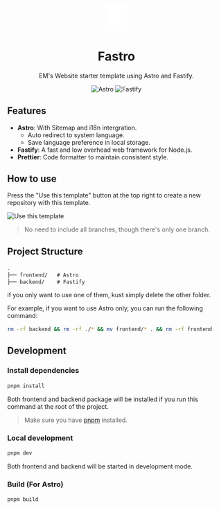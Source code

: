 <div align=center>

<img src="https://raw.githubusercontent.com/Edit-Mr/Fastro/main/frontend/src/assets/img/icon/EM.svg" alt="Fastro Logo" width="50">

# Fastro

EM's Website starter template using Astro and Fastify.

![Astro](https://img.shields.io/badge/Astro-5f3cbe?logo=astro) ![Fastify](https://img.shields.io/badge/Fastify-000000?logo=fastify)

</div>

## Features

- **Astro**: With Sitemap and i18n intergration.
    - Auto redirect to system language.
    - Save language preference in local storage.
- **Fastify**: A fast and low overhead web framework for Node.js.
- **Prettier**: Code formatter to maintain consistent style.

## How to use

Press the "Use this template" button at the top right to create a new repository with this template.

![Use this template](https://docs.github.com/assets/cb-76823/mw-1440/images/help/repository/use-this-template-button.webp)

> No need to include all branches, though there's only one branch.

## Project Structure

```plaintext
.
├── frontend/   # Astro
├── backend/    # Fastify
```

if you only want to use one of them, kust simply delete the other folder.

For example, if you want to use Astro only, you can run the following command:

```bash
rm -rf backend && rm -rf ./* && mv frontend/* . && rm -rf frontend
```

## Development

### Install dependencies

```bash
pnpm install
```

Both frontend and backend package will be installed if you run this command at the root of the project.

> Make sure you have [pnpm](https://pnpm.io/) installed.

### Local development

```bash
pnpm dev
```

Both frontend and backend will be started in development mode.

### Build (For Astro)

```bash
pnpm build
```

